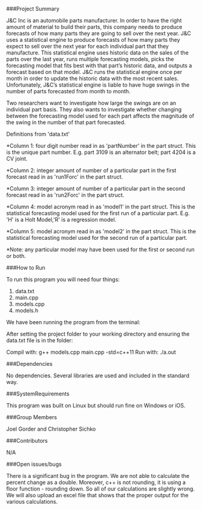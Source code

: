 ###Project Summary

J&C Inc is an automobile parts manufacturer. In order to have the right amount of material to build their parts, this company needs to produce forecasts of how many parts they are going to sell over the next year. J&C uses a statistical engine to produce forecasts of how many parts they expect to sell over the next year for each individual part that they manufacture. This statistical engine uses historic data on the sales of the parts over the last year, runs multiple forecasting models, picks the forecasting model that fits best with that part’s historic data, and outputs a forecast based on that model. J&C runs the statistical engine once per month in order to update the historic data with the most recent sales. Unfortunately, J&C’s statistical engine is liable to have huge swings in the number of parts forecasted from month to month. 

Two researchers want to investigate how large the swings are on an individual part basis. They also wants to investigate whether changing between the forecasting model used for each part affects the magnitude of the swing in the number of that part forecasted. 

Definitions from 'data.txt'

*Column 1: four digit number read in as 'partNumber' in the part struct.
This is the unique part number. E.g. part 3109 is an alternator belt; part 4204 is a CV joint. 

*Column 2: integer amount of number of a particular part in the first forecast read in as 'run1Forc' in the part struct.

*Column 3: integer amount of number of a particular part in the second forecast read in as 'run2Forc' in the part struct.

*Column 4: model acronym read in as 'model1' in the part struct.  This is the statistical forecasting model used for the first run of a particular part. E.g. 'H' is a Holt Model,'R' is a regression model. 

*Column 5: model acronym read in as 'model2' in the part struct. This is the statistical forecasting model used for the second run of a particular part. 

*Note: any particular model may have been used for the first or second run or both.  

###How to Run

To run this program you will need four things: 

1. data.txt
2. main.cpp
3. models.cpp
4. models.h

We have been running the program from the terminal: 

After setting the project folder to your working directory and ensuring the data.txt file is in the folder: 

Compil with: g++ models.cpp main.cpp -std=c++11
Run with: ./a.out

###Dependencies

No dependencies. Several libraries are used and included in the standard way.

###SystemRequirements

This program was built on Linux but should run fine on Windows or iOS. 

###Group Members

Joel Gorder and Christopher Sichko

###Contributors

N/A

###Open issues/bugs

There is a significant bug in the program. We are not able to calculate the percent change as a double. Moreover, c++ is not rounding, it is using a floor function - rounding down. So all of our calculations are slightly wrong. We will also upload an excel file that shows that the proper output for the various calculations. 

